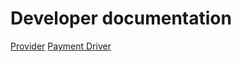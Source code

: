 # Developer documentation

[Provider](./provider/architecture.md)
[Payment Driver](./../core/payment-driver/erc20next/Readme.md)